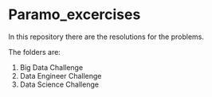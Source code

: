# Paramo_excercises

In this repository there are the resolutions for the problems. 

The folders are:
1. Big Data Challenge
2. Data Engineer Challenge
3. Data Science Challenge
